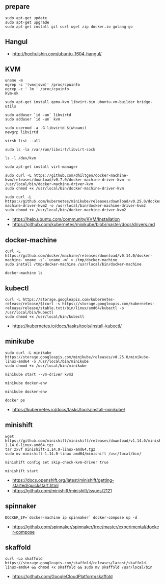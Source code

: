 ## prepare
```
sudo apt-get update
sudo apt-get upgrade
sudo apt-get install git curl wget zip docker.io golang-go
```

## Hangul
* http://hochulshin.com/ubuntu-1604-hangul/

## KVM
```
uname -m
egrep -c '(vmx|svm)' /proc/cpuinfo
egrep -c ' lm ' /proc/cpuinfo
kvm-ok

sudo apt-get install qemu-kvm libvirt-bin ubuntu-vm-builder bridge-utils

sudo adduser `id -un` libvirtd
sudo adduser `id -un` kvm

sudo usermod -a -G libvirtd $(whoami)
newgrp libvirtd

virsh list --all

sudo ls -la /var/run/libvirt/libvirt-sock

ls -l /dev/kvm

sudo apt-get install virt-manager

sudo curl -L https://github.com/dhiltgen/docker-machine-kvm/releases/download/v0.7.0/docker-machine-driver-kvm -o /usr/local/bin/docker-machine-driver-kvm
sudo chmod +x /usr/local/bin/docker-machine-driver-kvm

sudo curl -L https://github.com/kubernetes/minikube/releases/download/v0.25.0/docker-machine-driver-kvm2 -o /usr/local/bin/docker-machine-driver-kvm2
sudo chmod +x /usr/local/bin/docker-machine-driver-kvm2
```
 * https://help.ubuntu.com/community/KVM/Installation
 * https://github.com/kubernetes/minikube/blob/master/docs/drivers.md

## docker-machine
```
curl -L https://github.com/docker/machine/releases/download/v0.14.0/docker-machine-`uname -s`-`uname -m` > /tmp/docker-machine
sudo install /tmp/docker-machine /usr/local/bin/docker-machine

docker-machine ls
```

## kubectl
```
curl -L https://storage.googleapis.com/kubernetes-release/release/$(curl -s https://storage.googleapis.com/kubernetes-release/release/stable.txt)/bin/linux/amd64/kubectl -o /usr/local/bin/kubectl
sudo chmod +x /usr/local/bin/kubectl
```
 * https://kubernetes.io/docs/tasks/tools/install-kubectl/

## minikube
```
sudo curl -L minikube https://storage.googleapis.com/minikube/releases/v0.25.0/minikube-linux-amd64 -o /usr/local/bin/minikube
sudo chmod +x /usr/local/bin/minikube

minikube start --vm-driver kvm2

minikube docker-env

minikube docker-env

docker ps
```
 * https://kubernetes.io/docs/tasks/tools/install-minikube/

## minishift
```
wget https://github.com/minishift/minishift/releases/download/v1.14.0/minishift-1.14.0-linux-amd64.tgz
tar zxvf minishift-1.14.0-linux-amd64.tgz
sudo mv minishift-1.14.0-linux-amd64/minishift /usr/local/bin/

minishift config set skip-check-kvm-driver true

minishift start
```
 * https://docs.openshift.org/latest/minishift/getting-started/quickstart.html
 * https://github.com/minishift/minishift/issues/2121

## spinnaker
```
DOCKER_IP=`docker-machine ip spinnaker` docker-compose up -d
```
 * https://github.com/spinnaker/spinnaker/tree/master/experimental/docker-compose

## skaffold
```
curl -Lo skaffold https://storage.googleapis.com/skaffold/releases/latest/skaffold-linux-amd64 && chmod +x skaffold && sudo mv skaffold /usr/local/bin
```
 * https://github.com/GoogleCloudPlatform/skaffold


